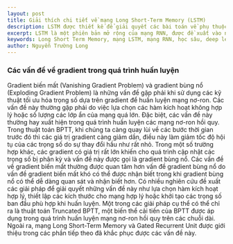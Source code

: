 ```yaml
---
layout: post
title: Giải thích chi tiết về mạng Long Short-Term Memory (LSTM)
description: LSTM được thiết kế để giải quyết các bài toán về phụ thuộc xa (long-term dependencies) trong RNN do bị ảnh hưởng bởi vấn đề gradient biến mất.
excerpt: LSTM là một phiên bản mở rộng của mạng RNN, được đề xuất vào năm 1997 bởi Sepp Hochreiter và Jürgen Schmidhuber. LSTM được thiết kế để giải quyết các bài toán về phụ thuộc xa (long-term dependencies) trong mạng RNN do bị ảnh hưởng bởi vấn đề gradient biến mất. Có thể hiểu một cách đơn giản là mạng RNN cơ bản trong thực tế không có khả năng ghi nhớ thông tin từ các bước có khoảng cách xa và do đó những phần tử đầu tiên trong chuỗi đầu vào không có nhiều ảnh hưởng đến các kết quả tính toán dự đoán phần tử cho chuỗi đầu ra trong các bước sau.
keywords: Long Short Term Memory, mạng LSTM, mạng RNN, học sâu, deep learning
author: Nguyễn Trường Long
---
```


### Các vấn đề về gradient trong quá trình huấn luyện

Gradient biến mất (Vanishing Gradient Problem) và gradient bùng nổ (Exploding Gradient Problem) là những vấn đề gặp phải khi sử dụng các kỹ thuật tối ưu hóa trọng số dựa trên gradient để huấn luyện mạng nơ-ron. Các vấn đề này thường gặp phải do việc lựa chọn các hàm kích hoạt không hợp lý hoặc số lượng các lớp ẩn của mạng quá lớn. Đặc biệt, các vấn đề này thường hay xuất hiện trong quá trình huấn luyện các mạng nơ-ron hồi quy. Trong thuật toán BPTT, khi chúng ta càng quay lùi về các bước thời gian trước đó thì các giá trị gradient càng giảm dần, điều này làm giảm tốc độ hội tụ của các trọng số do sự thay đổi hầu như rất nhỏ. Trong một số trường hợp khác, các gradient có giá trị rất lớn khiến cho quá trình cập nhật các trọng số bị phân kỳ và vấn đề này được gọi là gradient bùng nổ. Các vấn đề về gradient biến mất thường được quan tâm hơn vấn đề gradient bùng nổ do vấn đề gradient biến mất khó có thể được nhận biết trong khi gradient bùng nổ có thể dễ dàng quan sát và nhận biết hơn. Có nhiều nghiên cứu đề xuất các giải pháp để giải quyết những vấn đề này như lựa chọn hàm kích hoạt hợp lý, thiết lập các kích thước cho mạng hợp lý hoặc khởi tạo các trọng số ban đầu phù hợp khi huấn luyện. Một trong các giải pháp cụ thể có thể chỉ ra là thuật toán Truncated BPTT, một biến thể cải tiến của BPTT được áp dụng trong quá trình huấn luyện mạng nơ-ron hồi quy trên các chuỗi dài. Ngoài ra, mạng Long Short-Term Memory và Gated Recurrent Unit được giới thiệu trong các phần tiếp theo đã khắc phục được các vấn đề này.
